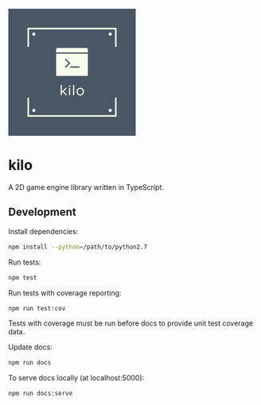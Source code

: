 ![kilo](./docs/logo.png)
# kilo

A 2D game engine library written in TypeScript.

## Development

Install dependencies:
```bash
npm install --python=/path/to/python2.7
```

Run tests:
```bash
npm test
```
Run tests with coverage reporting:
```bash
npm run test:cov
```

Tests with coverage must be run before docs to provide unit test coverage data.

Update docs:
```bash
npm run docs
```
To serve docs locally (at localhost:5000):
```bash
npm run docs:serve
```

